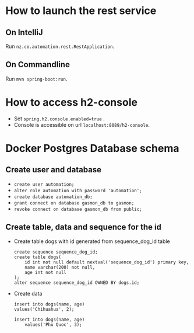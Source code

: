 # How to launch the rest service
## On IntelliJ 
Run `nz.co.automation.rest.RestApplication`.

## On Commandline
Run `mvn spring-boot:run`.

# How to access h2-console 
* Set `spring.h2.console.enabled=true` .
* Console is accessible on url `localhost:8089/h2-console`.

# Docker Postgres Database schema
## Create user and database
* `create user automation;`
* `alter role automation with password 'automation';`
* `create database automation_db;`
* `grant connect on database gasmon_db to gasmon;`
* `revoke connect on database gasmon_db from public;`
## Create table, data and sequence for the id
* Create table dogs with id generated from sequence_dog_id table
    ```
    create sequence sequence_dog_id;
    create table dogs(
        id int not null default nextval('sequence_dog_id') primary key,
        name varchar(200) not null,
        age int not null
    );
    alter sequence sequence_dog_id OWNED BY dogs.id;
    ```
* Create data
    ```
    insert into dogs(name, age)
    values('Chihuahua', 2);
    
    insert into dogs(name, age)
        values('Phu Quoc', 3);
    ```
    
